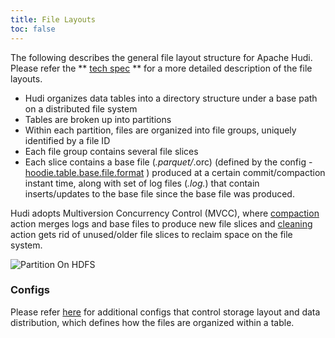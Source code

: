 ```yaml
---
title: File Layouts
toc: false
---
```


The following describes the general file layout structure for Apache Hudi. Please refer the ** [tech spec](https://hudi.apache.org/tech-specs#file-layout-hierarchy) ** for a more detailed description of the file layouts.
* Hudi organizes data tables into a directory structure under a base path on a distributed file system
* Tables are broken up into partitions
* Within each partition, files are organized into file groups, uniquely identified by a file ID
* Each file group contains several file slices 
* Each slice contains a base file (*.parquet/*.orc) (defined by the config - [hoodie.table.base.file.format](https://hudi.apache.org/docs/next/configurations/#hoodietablebasefileformat) ) produced at a certain commit/compaction instant time, along with set of log files (*.log.*) that contain inserts/updates to the base file since the base file was produced. 

Hudi adopts Multiversion Concurrency Control (MVCC), where [compaction](/docs/next/compaction) action merges logs and base files to produce new 
file slices and [cleaning](/docs/next/hoodie_cleaner) action gets rid of unused/older file slices to reclaim space on the file system.

![Partition On HDFS](/assets/images/hudi_partitions_HDFS.png)

### Configs

Please refer [here](https://hudi.apache.org/docs/next/configurations/#Layout-Configs) for additional configs that control storage layout and data distribution, which defines how the files are organized within a table.
